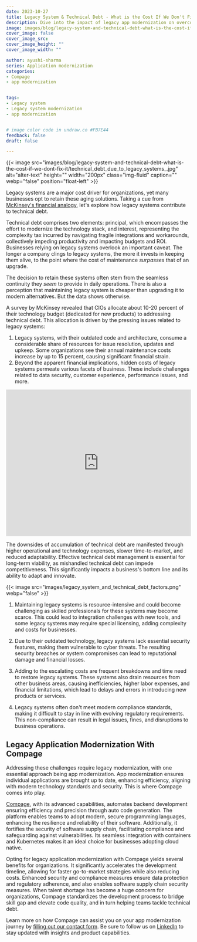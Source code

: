 ```yaml
---
date: 2023-10-27
title: Legacy System & Technical Debt - What is the Cost If We Don't Fix It?
description: Dive into the impact of legacy app modernization on overcoming technical debt in legacy systems
image: images/blog/legacy-system-and-technical-debt-what-is-the-cost-if-we-dont-fix-it/technical_debt_due_to_legacy_systems.jpg
cover_image: false
cover_image_src: 
cover_image_height: ""
cover_image_width: ""

author: ayushi-sharma
series: Application modernization
categories:
- Compage
- app modernization


tags:
- Legacy system
- Legacy system modernization
- app modernization


# image color code in undraw.co #FB7E44
feedback: false
draft: false

---
```


{{< image src="images/blog/legacy-system-and-technical-debt-what-is-the-cost-if-we-dont-fix-it/technical_debt_due_to_legacy_systems_.jpg" alt="alter-text" height="" width="200px" class="img-fluid" caption="" webp="false" position="float-left" >}}

Legacy systems are a major cost driver for organizations, yet many businesses opt to retain these aging solutions. Taking a cue from [McKinsey's financial analogy](https://www.mckinsey.com/capabilities/mckinsey-digital/our-insights/tech-debt-reclaiming-tech-equity), let's explore how legacy systems contribute to technical debt.

Technical debt comprises two elements: principal, which encompasses the effort to modernize the technology stack, and interest, representing the complexity tax incurred by navigating fragile integrations and workarounds, collectively impeding productivity and impacting budgets and ROI. Businesses relying on legacy systems overlook an important caveat. The longer a company clings to legacy systems, the more it invests in keeping them alive, to the point where the cost of maintenance _surpasses_ that of an upgrade.

The decision to retain these systems often stem from the seamless continuity they _seem_ to provide in daily operations. There is also a perception that maintaining legacy system is cheaper than upgrading it to modern alternatives. But the data shows otherwise.

A survey by McKinsey revealed that CIOs allocate about 10-20 percent of their technology budget (dedicated for new products) to addressing technical debt. This allocation is driven by the pressing issues related to legacy systems:

1. Legacy systems, with their outdated code and architecture, consume a considerable share of resources for issue resolution, updates and upkeep. Some organizations see their annual maintenance costs increase by up to 15 percent, causing significant financial strain.
2. Beyond the apparent financial implications, hidden costs of legacy systems permeate various facets of business. These include challenges related to data security, customer experience, performance issues, and more.

<iframe src="https://www.linkedin.com/embed/feed/update/urn:li:share:7118111804857200640" height="400" width="504" frameborder="0" allowfullscreen="" title="Embedded post"></iframe>

The downsides of accumulation of technical debt are manifested through higher operational and technology expenses, slower time-to-market, and reduced adaptability. Effective technical debt management is essential for long-term viability, as mishandled technical debt can impede competitiveness. This significantly impacts a business's bottom line and its ability to adapt and innovate.

{{< image src="images/legacy_system_and_technical_debt_factors.png" webp="false" >}}

1. Maintaining legacy systems is resource-intensive and could become challenging as skilled professionals for these systems may become scarce. This could lead to integration challenges with new tools, and some legacy systems may require special licensing, adding complexity and costs for businesses.

2. Due to their outdated technology, legacy systems lack essential security features, making them vulnerable to cyber threats. The resulting security breaches or system compromises can lead to reputational damage and financial losses.
3. Adding to the escalating costs are frequent breakdowns and time need to restore legacy systems. These systems also drain resources from other business areas, causing inefficiencies, higher labor expenses, and financial limitations, which lead to delays and errors in introducing new products or services.
4. Legacy systems often don't meet modern compliance standards, making it difficult to stay in line with evolving regulatory requirements. This non-compliance can result in legal issues, fines, and disruptions to business operations.

## Legacy Application Modernization With Compage

Addressing these challenges require legacy modernization, with one essential approach being app modernization. App modernization ensures individual applications are brought up to date, enhancing efficiency, aligning with modern technology standards and security. This is where Compage comes into play.

[Compage](https://intelops.ai/compage/), with its advanced capabilities, automates backend development ensuring efficiency and precision through auto code generation. The platform enables teams to adopt modern, secure programming languages, enhancing the resilience and reliability of their software. Additionally, it fortifies the security of software supply chain, facilitating compliance and safeguarding against vulnerabilities. Its seamless integration with containers and Kubernetes makes it an ideal choice for businesses adopting cloud native.

Opting for legacy application modernization with Compage yields several benefits for organizations. It significantly accelerates the development timeline, allowing for faster go-to-market strategies while also reducing costs. Enhanced security and compliance measures ensure data protection and regulatory adherence, and also enables software supply chain security measures. When talent shortage has become a huge concern for organizations, Compage standardizes the development process to bridge skill gap and elevate code quality, and in turn helping teams tackle technical debt.

  Learn more on how Compage can assist you on your app modernization journey by [filling out our contact form](https://intelops.ai/contact/). Be sure to follow us on [LinkedIn](https://linkedin.com/company/intelopsai) to stay updated with insights and product capabilities.
